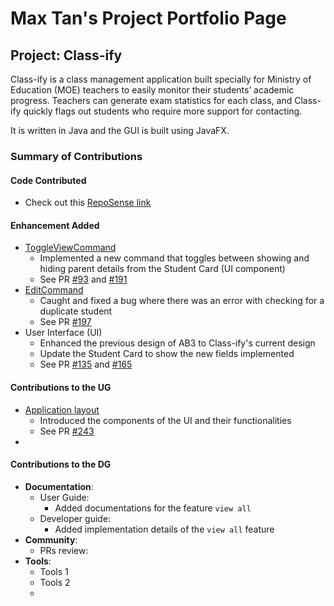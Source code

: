 # Max Tan's Project Portfolio Page

## Project: Class-ify

Class-ify is a class management application built specially for Ministry of Education (MOE) teachers to easily monitor their students’ academic progress.
Teachers can generate exam statistics for each class, and Class-ify quickly flags out students who require more support for contacting.

It is written in Java and the GUI is built using JavaFX.

### Summary of Contributions

#### Code Contributed
- Check out this [RepoSense link](https://nus-cs2103-ay2223s1.github.io/tp-dashboard/?search=maxtance)

#### Enhancement Added
- [ToggleViewCommand](https://github.com/AY2223S1-CS2103T-T15-2/tp/blob/master/src/main/java/seedu/classify/logic/commands/ToggleViewCommand.java)
  - Implemented a new command that toggles between showing and hiding parent details from the Student Card (UI component)
  - See PR [#93](https://github.com/AY2223S1-CS2103T-T15-2/tp/pull/93) and [#191](https://github.com/AY2223S1-CS2103T-T15-2/tp/pull/191)
- [EditCommand](https://github.com/AY2223S1-CS2103T-T15-2/tp/blob/master/src/main/java/seedu/classify/logic/commands/EditCommand.java)
  - Caught and fixed a bug where there was an error with checking for a duplicate student 
  - See PR [#197](https://github.com/AY2223S1-CS2103T-T15-2/tp/pull/197)
- User Interface (UI)
  - Enhanced the previous design of AB3 to Class-ify's current design
  - Update the Student Card to show the new fields implemented  
  - See PR [#135](https://github.com/AY2223S1-CS2103T-T15-2/tp/pull/135) and [#165](https://github.com/AY2223S1-CS2103T-T15-2/tp/pull/165)

#### Contributions to the UG
- [Application layout](https://ay2223s1-cs2103t-t15-2.github.io/tp/UserGuide.html#2-class-ifys-application-window)
  - Introduced the components of the UI and their functionalities
  - See PR [#243](https://github.com/AY2223S1-CS2103T-T15-2/tp/pull/243)
- 

#### Contributions to the DG

- **Documentation**:
  - User Guide:
    - Added documentations for the feature `view all`
  - Developer guide:
    - Added implementation details of the `view all` feature
- **Community**:
  - PRs review: <insert PRs here>
- **Tools**:
  - Tools 1
  - Tools 2
  - 
